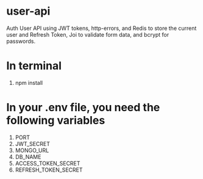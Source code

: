 # user-api
Auth User API using JWT tokens, http-errors, and Redis to store the current user and Refresh Token, Joi to validate form data, and bcrypt for passwords. 

# In terminal
1. npm install

# In your .env file, you need the following variables
1. PORT
2. JWT_SECRET
3. MONGO_URL
4. DB_NAME
5. ACCESS_TOKEN_SECRET
6. REFRESH_TOKEN_SECRET
